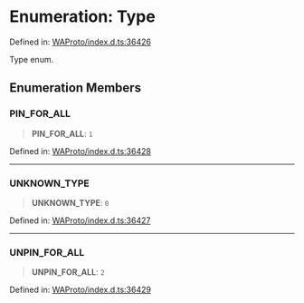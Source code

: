 # Enumeration: Type

Defined in: [WAProto/index.d.ts:36426](https://github.com/Fokusdotid/Baileys/blob/039f28db78950e3bac7c407f144ea390dcdf207d/WAProto/index.d.ts#L36426)

Type enum.

## Enumeration Members

### PIN\_FOR\_ALL

> **PIN\_FOR\_ALL**: `1`

Defined in: [WAProto/index.d.ts:36428](https://github.com/Fokusdotid/Baileys/blob/039f28db78950e3bac7c407f144ea390dcdf207d/WAProto/index.d.ts#L36428)

***

### UNKNOWN\_TYPE

> **UNKNOWN\_TYPE**: `0`

Defined in: [WAProto/index.d.ts:36427](https://github.com/Fokusdotid/Baileys/blob/039f28db78950e3bac7c407f144ea390dcdf207d/WAProto/index.d.ts#L36427)

***

### UNPIN\_FOR\_ALL

> **UNPIN\_FOR\_ALL**: `2`

Defined in: [WAProto/index.d.ts:36429](https://github.com/Fokusdotid/Baileys/blob/039f28db78950e3bac7c407f144ea390dcdf207d/WAProto/index.d.ts#L36429)
